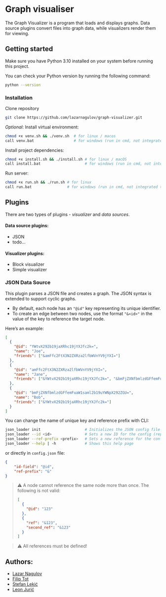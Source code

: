 # Graph visualiser

The Graph Visualizer is a program that loads and displays graphs. 
Data source plugins convert files into graph data, while visualizers render them for viewing.

## Getting started

Make sure you have Python 3.10 installed on your system before running this project. 

You can check your Python version by running the following command:

```bash
python --version
```

### Installation
Clone repository
```bash
git clone https://github.com/lazarnagulov/graph-visualizer.git
```

*Optional*: Install virtual environment:
```bash
chmod +x venv.sh && ./venv.sh  # for linux / macos
call venv.bat                  # for windows (run in cmd, not integrated terminal)
```

Install project dependencies:
```bash
chmod +x install.sh && ./install.sh # for linux / macOS
call install.bat                    # for windows (run in cmd, not integrated terminal)
```

Run server:
```bash
chmod +x run.sh && ./run.sh # for linux
call run.bat                # for windows (run in cmd, not integrated terminal)
```

## Plugins
There are two types of plugins - *visualizer* and *data sources*.
#### Data source plugins:
- JSON
- todo...
#### Visualizer plugins:
- Block visualizer
- Simple visualizer

### JSON Data Source
This plugin parses a JSON file and creates a graph. The JSON syntax is extended to support cyclic graphs.
- By default, each node has an `"@id"` key representing its unique identifier.
- To create an edge between two nodes, use the format `"&<id>"` in the value of the key to reference the target node.

Here’s an example:
```json
[
  {
    "@id": "YWtvX292b19jaXRhc19jYXJfc2k=",
    "name": "Joe",
    "friends": ["&amFfc2FtX3N2ZXRza2lfbWVnYV9jYXI="] 
  },
  {
    "@id": "amFfc2FtX3N2ZXRza2lfbWVnYV9jYXI=",
    "name": "Jane",
    "friends": ["&YWtvX292b19jaXRhc19jYXJfc2k=", "&bmFjZXNfbmlzdGFfemFuaW1saml2b19uYWNpX292ZGU="]
  },
  {
    "@id": "bmFjZXNfbmlzdGFfemFuaW1saml2b19uYWNpX292ZGU=",
    "name": "Bob",
    "friends": ["&YWtvX292b19jaXRhc19jYXJfc2k="]
  }
]
```
You can change the name of unique key and reference prefix with CLI:
```bash
json_loader init                    # Initializes the JSON config file
json_loader --id <id>               # Sets a new ID for the config (replace <id> with your desired value)
json_loader --ref-prefix <prefix>   # Sets a new reference for the config (replace <prefix> with your desired value)
json_loader --help | -h             # Shows this help page
```
or directly in `config.json` file:
```json
{
    "id-field": "@id",
    "ref-prefix": "&"
}
```
>  ⚠️ A node cannot reference the same node more than once. The following is not valid:
> ```json
> [
>   {
>     "@id": "123"
>   },
>   {
>     "ref": "&123",
>     "second_ref": "&123"
>   }
> ]
> ```

> ⚠️ All references must be defined!


## Authors:
- [Lazar Nagulov](https://github.com/lazarnagulov)
- [Filip Tot](https://github.com/FilipT03)
- [Stefan Lekić](https://github.com/ConfusingBox)
- [Leon Jurić](https://github.com/SirBoi)